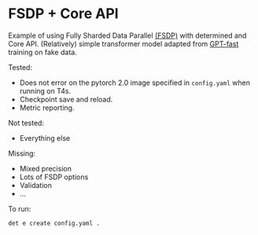# FSDP + Core API

Example of using Fully Sharded Data Parallel [(FSDP)](https://pytorch.org/tutorials/intermediate/FSDP_tutorial.html) with determined and Core API. (Relatively) simple transformer model adapted from [GPT-fast
](https://github.com/pytorch-labs/gpt-fast) training on fake data.

Tested:

- Does not error on the pytorch 2.0 image specified in `config.yaml` when running on T4s.
- Checkpoint save and reload.
- Metric reporting.

Not tested:

- Everything else

Missing:

- Mixed precision
- Lots of FSDP options
- Validation
- ...

To run:

```bash
det e create config.yaml .
```
